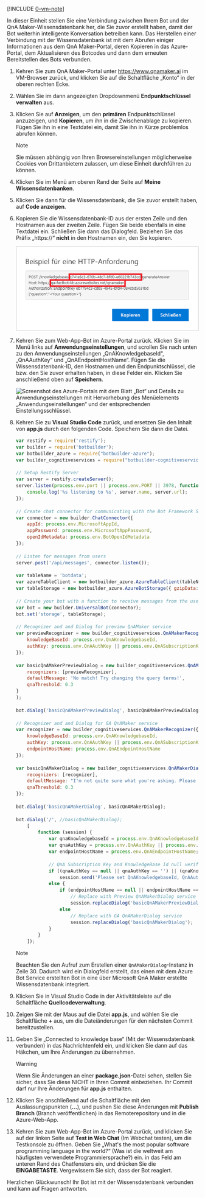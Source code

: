 [!INCLUDE [0-vm-note](0-vm-note.md)]

In dieser Einheit stellen Sie eine Verbindung zwischen Ihrem Bot und der QnA Maker-Wissensdatenbank her, die Sie zuvor erstellt haben, damit der Bot weiterhin intelligente Konversation betreiben kann. Das Herstellen einer Verbindung mit der Wissensdatenbank ist mit dem Abrufen einiger Informationen aus dem QnA Maker-Portal, deren Kopieren in das Azure-Portal, dem Aktualisieren des Botcodes und dann dem erneuten Bereitstellen des Bots verbunden.

1. Kehren Sie zum QnA Maker-Portal unter https://www.qnamaker.ai im VM-Browser zurück, und klicken Sie auf die Schaltfläche „Konto“ in der oberen rechten Ecke.
1. Wählen Sie im dann angezeigten Dropdownmenü **Endpunktschlüssel verwalten** aus.
1. Klicken Sie auf **Anzeigen**, um den **primären** Endpunktschlüssel anzuzeigen, und **Kopieren**, um ihn in die Zwischenablage zu kopieren. Fügen Sie ihn in eine Textdatei ein, damit Sie ihn in Kürze problemlos abrufen können.

    > [!NOTE]
    > Sie müssen abhängig von Ihren Browsereinstellungen möglicherweise Cookies von Drittanbietern zulassen, um diese Einheit durchführen zu können.

1. Klicken Sie im Menü am oberen Rand der Seite auf **Meine Wissensdatenbanken**.
1. Klicken Sie dann für die Wissensdatenbank, die Sie zuvor erstellt haben, auf **Code anzeigen**.

1. Kopieren Sie die Wissensdatenbank-ID aus der ersten Zeile und den Hostnamen aus der zweiten Zeile. Fügen Sie beide ebenfalls in eine Textdatei ein. Schließen Sie dann das Dialogfeld. Beziehen Sie das Präfix „https://“ **nicht** in den Hostnamen ein, den Sie kopieren.

    ![Screenshot des QnA Maker-Portals mit der HTTP-Beispielanforderung mit Hervorhebung der Wissensdatenbank-ID des Endpunkts und des Hostnamens.](../media/6-copy-endpoint-info.png)

1. Kehren Sie zum Web-App-Bot im Azure-Portal zurück. Klicken Sie im Menü links auf **Anwendungseinstellungen**, und scrollen Sie nach unten zu den Anwendungseinstellungen „QnAKnowledgebaseId“, „QnAAuthKey“ und „QnAEndpointHostName“. Fügen Sie die Wissensdatenbank-ID, den Hostnamen und den Endpunktschlüssel, die bzw. den Sie zuvor erhalten haben, in diese Felder ein. Klicken Sie anschließend oben auf **Speichern**.

    ![Screenshot des Azure-Portals mit dem Blatt „Bot“ und Details zu Anwendungseinstellungen mit Hervorhebung des Menüelements „Anwendungseinstellungen“ und der entsprechenden Einstellungsschlüssel.](../media/6-enter-app-settings.png)

1. Kehren Sie zu **Visual Studio Code** zurück, und ersetzen Sie den Inhalt von **app.js** durch den folgenden Code. Speichern Sie dann die Datei.

    ```JavaScript
    var restify = require('restify');
    var builder = require('botbuilder');
    var botbuilder_azure = require("botbuilder-azure");
    var builder_cognitiveservices = require("botbuilder-cognitiveservices");

    // Setup Restify Server
    var server = restify.createServer();
    server.listen(process.env.port || process.env.PORT || 3978, function () {
        console.log('%s listening to %s', server.name, server.url);
    });

    // Create chat connector for communicating with the Bot Framework Service
    var connector = new builder.ChatConnector({
        appId: process.env.MicrosoftAppId,
        appPassword: process.env.MicrosoftAppPassword,
        openIdMetadata: process.env.BotOpenIdMetadata
    });

    // Listen for messages from users
    server.post('/api/messages', connector.listen());

    var tableName = 'botdata';
    var azureTableClient = new botbuilder_azure.AzureTableClient(tableName, process.env['AzureWebJobsStorage']);
    var tableStorage = new botbuilder_azure.AzureBotStorage({ gzipData: false }, azureTableClient);

    // Create your bot with a function to receive messages from the user
    var bot = new builder.UniversalBot(connector);
    bot.set('storage', tableStorage);

    // Recognizer and and Dialog for preview QnAMaker service
    var previewRecognizer = new builder_cognitiveservices.QnAMakerRecognizer({
        knowledgeBaseId: process.env.QnAKnowledgebaseId,
        authKey: process.env.QnAAuthKey || process.env.QnASubscriptionKey
    });

    var basicQnAMakerPreviewDialog = new builder_cognitiveservices.QnAMakerDialog({
        recognizers: [previewRecognizer],
        defaultMessage: 'No match! Try changing the query terms!',
        qnaThreshold: 0.3
    }
    );

    bot.dialog('basicQnAMakerPreviewDialog', basicQnAMakerPreviewDialog);

    // Recognizer and and Dialog for GA QnAMaker service
    var recognizer = new builder_cognitiveservices.QnAMakerRecognizer({
        knowledgeBaseId: process.env.QnAKnowledgebaseId,
        authKey: process.env.QnAAuthKey || process.env.QnASubscriptionKey, // Backward compatibility with QnAMaker (Preview)
        endpointHostName: process.env.QnAEndpointHostName
    });

    var basicQnAMakerDialog = new builder_cognitiveservices.QnAMakerDialog({
        recognizers: [recognizer],
        defaultMessage: "I'm not quite sure what you're asking. Please ask your question again.",
        qnaThreshold: 0.3
    });

    bot.dialog('basicQnAMakerDialog', basicQnAMakerDialog);

    bot.dialog('/', //basicQnAMakerDialog);
        [
            function (session) {
                var qnaKnowledgebaseId = process.env.QnAKnowledgebaseId;
                var qnaAuthKey = process.env.QnAAuthKey || process.env.QnASubscriptionKey;
                var endpointHostName = process.env.QnAEndpointHostName;

                // QnA Subscription Key and KnowledgeBase Id null verification
                if ((qnaAuthKey == null || qnaAuthKey == '') || (qnaKnowledgebaseId == null || qnaKnowledgebaseId == ''))
                    session.send('Please set QnAKnowledgebaseId, QnAAuthKey and QnAEndpointHostName (if applicable) in App Settings. Learn how to get them at https://aka.ms/qnaabssetup.');
                else {
                    if (endpointHostName == null || endpointHostName == '')
                        // Replace with Preview QnAMakerDialog service
                        session.replaceDialog('basicQnAMakerPreviewDialog');
                    else
                        // Replace with GA QnAMakerDialog service
                        session.replaceDialog('basicQnAMakerDialog');
                }
            }
        ]);
    ```

    > [!NOTE]
    > Beachten Sie den Aufruf zum Erstellen einer `QnAMakerDialog`-Instanz in Zeile 30. Dadurch wird ein Dialogfeld erstellt, das einen mit dem Azure Bot Service erstellten Bot in eine über Microsoft QnA Maker erstellte Wissensdatenbank integriert.

1. Klicken Sie in Visual Studio Code in der Aktivitätsleiste auf die Schaltfläche **Quellcodeverwaltung**.
1. Zeigen Sie mit der Maus auf die Datei **app.js**, und wählen Sie die Schaltfläche __+__ aus, um die Dateiänderungen für den nächsten Commit bereitzustellen.
1. Geben Sie „Connected to knowledge base“ (Mit der Wissensdatenbank verbunden) in das Nachrichtenfeld ein, und klicken Sie dann auf das Häkchen, um Ihre Änderungen zu übernehmen.

    > [!Warning]
    > Wenn Sie Änderungen an einer **package.json**-Datei sehen, stellen Sie sicher, dass Sie diese NICHT in Ihren Commit einbeziehen. Ihr Commit darf nur Ihre Änderungen für **app.js** enthalten.

1. Klicken Sie anschließend auf die Schaltfläche mit den Auslassungspunkten (__...__), und pushen Sie diese Änderungen mit **Publish Branch** (Branch veröffentlichen) in das Remoterepository und in die Azure-Web-App.

1. Kehren Sie zum Web-App-Bot im Azure-Portal zurück, und klicken Sie auf der linken Seite auf **Test in Web Chat** (Im Webchat testen), um die Testkonsole zu öffnen. Geben Sie „What's the most popular software programming language in the world?“ (Was ist die weltweit am häufigsten verwendete Programmiersprache?) ein. in das Feld am unteren Rand des Chatfensters ein, und drücken Sie die **EINGABETASTE**. Vergewissern Sie sich, dass der Bot reagiert.

Herzlichen Glückwunsch! Ihr Bot ist mit der Wissensdatenbank verbunden und kann auf Fragen antworten.
